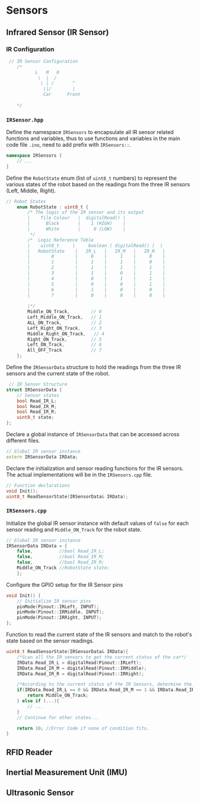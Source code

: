 # Sensors

## Infrared Sensor (IR Sensor) 

### IR Configuration
```cpp
 // IR Sensor Configuration
    /*
           L   M   R  
            \  |  /              
             \ | /       ^
              \|/        |
              Car      Front
    
    */
```

### `IRSensor.hpp`

Define the namespace `IRSensors` to encapsulate all IR sensor related functions and variables, thus to use functions and variables in the main code file `.ino`, need to add prefix with `IRSensors::`.

```cpp
namespace IRSensors {
    // ...
}
```

Define the `RobotState` enum (list of `uint8_t` numbers) to represent the various states of the robot based on the readings from the three IR sensors (Left, Middle, Right).

```cpp
// Robot States
    enum RobotState : uint8_t {
        /* The logic of the IR sensor and its output
        |    Tile Colour   |  digitalRead() |
        |      Black       |    1 (HIGH)    |
        |      White       |     0 (LOW)    |
         */
        /*  Logic Reference Table
        |    uint8_t     |     boolean ( digitalRead() )  |
        |   RobotState    |   IR_L   |   IR_M   |   IR_R   |
        |        0        |     0    |     1    |     0    |
        |        1        |     1    |     1    |     0    |
        |        2        |     1    |     1    |     1    |
        |        3        |     1    |     0    |     1    |
        |        4        |     0    |     1    |     1    |
        |        5        |     0    |     0    |     1    |
        |        6        |     1    |     0    |     0    |
        |        7        |     0    |     0    |     0    |
        
        |*/
        Middle_ON_Track,        // 0 
        Left_Middle_ON_Track,   // 1
        ALL_ON_Track,           // 2
        Left_Right_ON_Track,    // 3
        Middle_Right_ON_Track,   // 4
        Right_ON_Track,         // 5
        Left_ON_Track,          // 6
        All_OFF_Track           // 7 
    };
```

Define the `IRSensorData` structure to hold the readings from the three IR sensors and the current state of the robot.

```cpp
 // IR Sensor Structure
struct IRSensorData {
    // Sensor states
    bool Read_IR_L;
    bool Read_IR_M;
    bool Read_IR_R;
    uint8_t state;
};
```

Declare a global instance of `IRSensorData` that can be accessed across different files.

```cpp
// Global IR sensor instance
extern IRSensorData IRData;
```

Declare the initialization and sensor reading functions for the IR sensors. The actual implementations will be in the `IRSensors.cpp` file.

```cpp
// Function declarations
void Init();
uint8_t ReadSensorState(IRSensorData& IRData);
```

### `IRSensors.cpp`

Initialize the global IR sensor instance with default values of `false` for each sensor reading and `Middle_ON_Track` for the robot state.
```cpp
// Global IR sensor instance
IRSensorData IRData = {
    false,          //bool Read_IR_L;
    false,          //bool Read_IR_M;
    false,          //bool Read_IR_R;
    Middle_ON_Track //RobotState state;
    };
```

Configure the GPIO setup for the IR Sensor pins
```cpp
void Init() {
    // Initialize IR sensor pins
    pinMode(Pinout::IRLeft, INPUT);
    pinMode(Pinout::IRMiddle, INPUT);
    pinMode(Pinout::IRRight, INPUT);
};
```

Function to read the current state of the IR sensors and match to the robot's state based on the sensor readings.
```cpp
uint8_t ReadSensorState(IRSensorData& IRData){
    /*Scan all the IR sensors to get the current status of the car*/
    IRData.Read_IR_L = digitalRead(Pinout::IRLeft);
    IRData.Read_IR_M = digitalRead(Pinout::IRMiddle);
    IRData.Read_IR_R = digitalRead(Pinout::IRRight);

    /*According to the current status of the IR Sensors, determine the RobotState*/
    if(IRData.Read_IR_L == 0 && IRData.Read_IR_M == 1 && IRData.Read_IR_R == 0 ){
        return Middle_ON_Track;
    } else if (...){
        // ...
    }
    // Continue for other states...

    return 10; //Error Code if none of condition fits.
}
```

## RFID Reader

## Inertial Measurement Unit (IMU)

## Ultrasonic Sensor